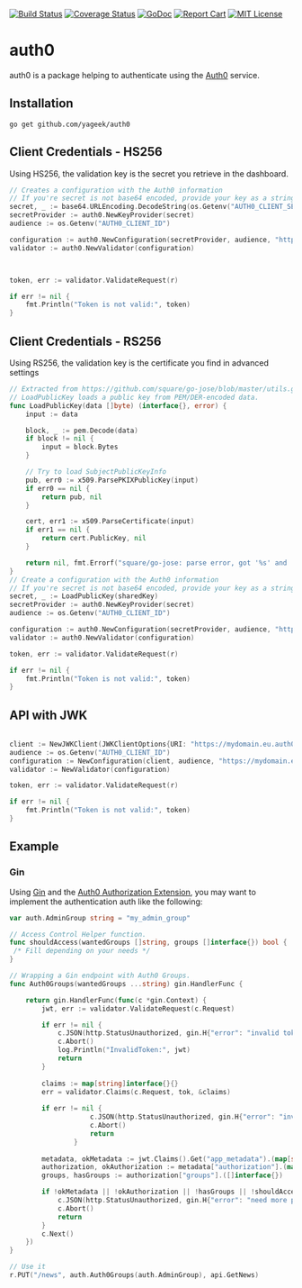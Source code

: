 [![Build Status](https://travis-ci.org/yageek/auth0.svg?branch=master)](https://travis-ci.org/yageek/auth0)
[![Coverage Status](https://coveralls.io/repos/github/yageek/auth0/badge.svg?branch=master)](https://coveralls.io/github/yageek/auth0?branch=master)
[![GoDoc](https://godoc.org/github.com/yageek/auth0?status.png)](https://godoc.org/github.com/yageek/auth0)
[![Report Cart](http://goreportcard.com/badge/yageek/auth0)](http://goreportcard.com/report/yageek/auth0)
[![MIT License](http://img.shields.io/badge/license-MIT-blue.svg?style=flat)](LICENSE)

# auth0

auth0 is a package helping to authenticate using the [Auth0](https://auth0.com) service.

## Installation 

```
go get github.com/yageek/auth0
```

## Client Credentials - HS256
Using HS256, the validation key is the secret you retrieve in the dashboard.
```go
// Creates a configuration with the Auth0 information
// If you're secret is not base64 encoded, provide your key as a string
secret, _ := base64.URLEncoding.DecodeString(os.Getenv("AUTH0_CLIENT_SECRET"))
secretProvider := auth0.NewKeyProvider(secret)
audience := os.Getenv("AUTH0_CLIENT_ID")

configuration := auth0.NewConfiguration(secretProvider, audience, "https://mydomain.eu.auth0.com/", jose.HS256)
validator := auth0.NewValidator(configuration)



token, err := validator.ValidateRequest(r)

if err != nil {
    fmt.Println("Token is not valid:", token)
}
```

## Client Credentials - RS256
Using RS256, the validation key is the certificate you find in advanced settings

```go
// Extracted from https://github.com/square/go-jose/blob/master/utils.go
// LoadPublicKey loads a public key from PEM/DER-encoded data.
func LoadPublicKey(data []byte) (interface{}, error) {
	input := data

	block, _ := pem.Decode(data)
	if block != nil {
		input = block.Bytes
	}

	// Try to load SubjectPublicKeyInfo
	pub, err0 := x509.ParsePKIXPublicKey(input)
	if err0 == nil {
		return pub, nil
	}

	cert, err1 := x509.ParseCertificate(input)
	if err1 == nil {
		return cert.PublicKey, nil
	}

	return nil, fmt.Errorf("square/go-jose: parse error, got '%s' and '%s'", err0, err1)
}
// Create a configuration with the Auth0 information
// If you're secret is not base64 encoded, provide your key as a string
secret, _ := LoadPublicKey(sharedKey)
secretProvider := auth0.NewKeyProvider(secret)
audience := os.Getenv("AUTH0_CLIENT_ID")

configuration := auth0.NewConfiguration(secretProvider, audience, "https://mydomain.eu.auth0.com/", jose.RS256)
validator := auth0.NewValidator(configuration)

token, err := validator.ValidateRequest(r)

if err != nil {
    fmt.Println("Token is not valid:", token)
}
```
## API with JWK

```go
   
client := NewJWKClient(JWKClientOptions{URI: "https://mydomain.eu.auth0.com/.well-known/jwks.json"})
audience := os.Getenv("AUTH0_CLIENT_ID")
configuration := NewConfiguration(client, audience, "https://mydomain.eu.auth0.com/", jose.RS256)
validator := NewValidator(configuration)

token, err := validator.ValidateRequest(r)

if err != nil {
    fmt.Println("Token is not valid:", token)
}
```
## Example

### Gin

Using [Gin](https://github.com/gin-gonic/gin) and the [Auth0 Authorization Extension](https://auth0.com/docs/extensions/authorization-extension), you 
may want to implement the authentication auth like the following:

```go
var auth.AdminGroup string = "my_admin_group"

// Access Control Helper function.
func shouldAccess(wantedGroups []string, groups []interface{}) bool { 
 /* Fill depending on your needs */
}

// Wrapping a Gin endpoint with Auth0 Groups.
func Auth0Groups(wantedGroups ...string) gin.HandlerFunc {

	return gin.HandlerFunc(func(c *gin.Context) {
		jwt, err := validator.ValidateRequest(c.Request)

		if err != nil {
			c.JSON(http.StatusUnauthorized, gin.H{"error": "invalid token"})
			c.Abort()
			log.Println("InvalidToken:", jwt)
			return
		}
        
        claims := map[string]interface{}{}
        err = validator.Claims(c.Request, tok, &claims)
        
        if err != nil {
        			c.JSON(http.StatusUnauthorized, gin.H{"error": "invalid claims"})
        			c.Abort()
        			return
        		}
        		
		metadata, okMetadata := jwt.Claims().Get("app_metadata").(map[string]interface{})
		authorization, okAuthorization := metadata["authorization"].(map[string]interface{})
		groups, hasGroups := authorization["groups"].([]interface{})

		if !okMetadata || !okAuthorization || !hasGroups || !shouldAccess(wantedGroups, groups) {
			c.JSON(http.StatusUnauthorized, gin.H{"error": "need more privileges"})
			c.Abort()
			return
		}
		c.Next()
	})
}

// Use it
r.PUT("/news", auth.Auth0Groups(auth.AdminGroup), api.GetNews)
```
